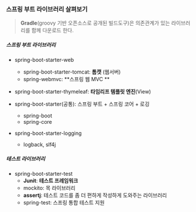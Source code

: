 ### 스프링 부트 라이브러리 살펴보기

> **Gradle**(groovy 기반 오픈소스로 공개된 빌드도구)은 의존관계가 있는 라이브러리를 함께 다운로드 한다. 

##### **스프링 부트 라이브러리**

- spring-boot-starter-web  
	- spring-boot-starter-tomcat: **톰캣** (웹서버)  
	- spring-webmvc: **스프링 웹 MVC **

- spring-boot-starter-thymeleaf: **타임리프 템플릿 엔진**(View)  

- spring-boot-starter(공통): 스프링 부트 + 스프링 코어 + 로깅  
	- spring-boot  
    - spring-core  
- spring-boot-starter-logging  
    - logback, slf4j  



##### **테스트 라이브러리**  

- spring-boot-starter-test  
	- **Junit**: **테스트 프레임워크** 
	- mockito: 목 라이브러리  
	- **assertj**: 테스트 코드를 좀 더 편하게 작성하게 도와주는 라이브러리  
	- spring-test: 스프링 통합 테스트 지원